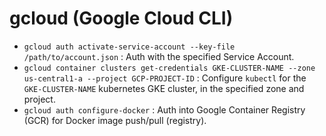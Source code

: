 # gcloud (Google Cloud CLI)

- `gcloud auth activate-service-account --key-file /path/to/account.json` : Auth with the specified Service Account.
- `gcloud container clusters get-credentials GKE-CLUSTER-NAME --zone us-central1-a --project GCP-PROJECT-ID` : Configure `kubectl` for the `GKE-CLUSTER-NAME` kubernetes GKE cluster, in the specified zone and project.
- `gcloud auth configure-docker` : Auth into Google Container Registry (GCR) for Docker image push/pull (registry).
